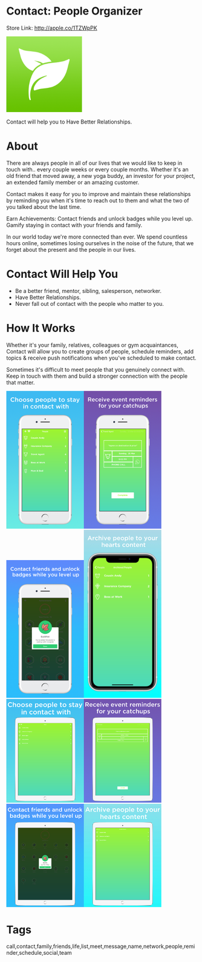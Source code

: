 # Contact: People Organizer

Store Link: http://apple.co/1TZWpPK

<img alt="App Logo" width="200px" src="readme_assets/logo.jpg">


Contact will help you to Have Better Relationships.


# About

There are always people in all of our lives that we would like to keep in touch with.. every couple weeks or every couple months. Whether it's an old friend that moved away, a new yoga buddy, an investor for your project, an extended family member or an amazing customer.

Contact makes it easy for you to improve and maintain these relationships by reminding you when it's time to reach out to them and what the two of you talked about the last time.

Earn Achievements: Contact friends and unlock badges while you level up. Gamify staying in contact with your friends and family.

In our world today we're more connected than ever. We spend countless hours online, sometimes losing ourselves in the noise of the future, that we forget about the present and the people in our lives.


# Contact Will Help You

- Be a better friend, mentor, sibling, salesperson, networker.
- Have Better Relationships.
- Never fall out of contact with the people who matter to you. 


# How It Works

Whether it's your family, relatives, colleagues or gym acquaintances, Contact will allow you to create groups of people, schedule reminders, add topics & receive push notifications when you've scheduled to make contact.

Sometimes it's difficult to meet people that you genuinely connect with. Keep in touch with them and build a stronger connection with the people that matter.


<img alt="Screenshot" width="205px" src="readme_assets/1.png"><img alt="Screenshot2" width="205px" src="readme_assets/2.png"><img alt="Screenshot3" width="205px" src="readme_assets/3.png"><img alt="Screenshot4" width="205px" src="readme_assets/4.png">
<br><img alt="Screenshot" width="205px" src="readme_assets/1_ipad.png"><img alt="Screenshot2" width="205px" src="readme_assets/2_ipad.png"><img alt="Screenshot3" width="205px" src="readme_assets/3_ipad.png"><img alt="Screenshot4" width="205px" src="readme_assets/4_ipad.png">


# Tags
call,contact,family,friends,life,list,meet,message,name,network,people,reminder,schedule,social,team